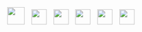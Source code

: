 <div display="inline">
  <img width="40" src="https://cdn.jsdelivr.net/gh/devicons/devicon@latest/icons/php/php-original.svg" />
  &nbsp;&nbsp;
  <img width="35" src="https://cdn.jsdelivr.net/gh/devicons/devicon@latest/icons/cakephp/cakephp-original.svg" />
  &nbsp;&nbsp;
  <img width="35" src="https://cdn.jsdelivr.net/gh/devicons/devicon@latest/icons/laravel/laravel-original.svg" />
  &nbsp;&nbsp;
  <img width="35" src="https://cdn.jsdelivr.net/gh/devicons/devicon@latest/icons/html5/html5-original.svg"  />
  &nbsp;&nbsp;
  <img width="35" src="https://cdn.jsdelivr.net/gh/devicons/devicon@latest/icons/javascript/javascript-plain.svg" />
  &nbsp;&nbsp;
  <img width="35" src="https://cdn.jsdelivr.net/gh/devicons/devicon@latest/icons/mysql/mysql-original-wordmark.svg" />
</div>
